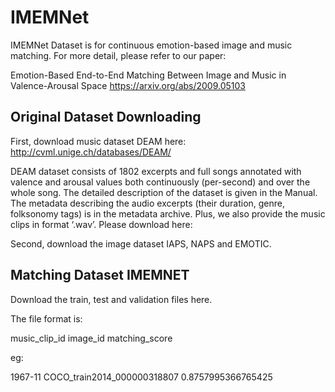 # IMEMNet
IMEMNet Dataset is for continuous emotion-based image and music matching. For more detail, please refer to our paper:

Emotion-Based End-to-End Matching Between Image and Music in Valence-Arousal Space
https://arxiv.org/abs/2009.05103
	

## Original Dataset Downloading
First, download music dataset DEAM here:
http://cvml.unige.ch/databases/DEAM/

DEAM dataset consists of 1802 excerpts and full songs annotated with valence and arousal values both continuously (per-second) and over the whole song. The detailed description of the dataset is given in the Manual. The metadata describing the audio excerpts (their duration, genre, folksonomy tags) is in the metadata archive.
Plus, we also provide the music clips in format ‘.wav’. Please download here:

Second, download the image dataset IAPS, NAPS and EMOTIC.

## Matching Dataset IMEMNET
Download the train, test and validation files here.

The file format is:

music_clip_id image_id matching_score

eg:

1967-11 COCO_train2014_000000318807 0.8757995366765425
